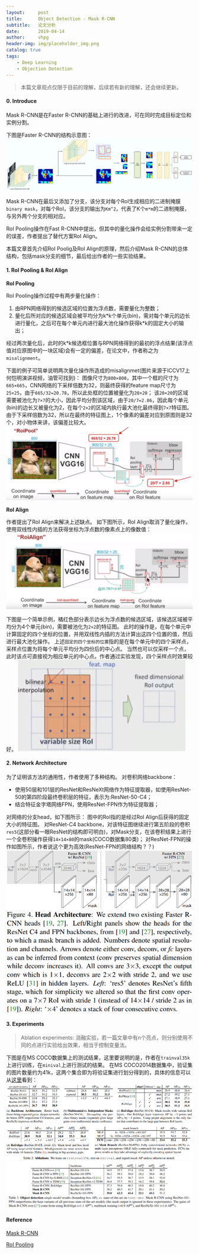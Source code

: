 ```yaml
---
layout:     post
title:      Object Detection - Mask R-CNN
subtitle:   论文分析
date:       2019-04-14
author:     vhpg
header-img: img/placeholder_img.png
catalog: true
tags:
    - Deep Learning
    - Objection Detection
---
```

> 本篇文章观点仅限于目前的理解，后续若有新的理解，还会继续更新。

#### 0. Introduce
Mask R-CNN是在Faster R-CNN的基础上进行的改进，可在同时完成目标定位和实例分割。

下图是Faster R-CNN的结构示意图：
![1_0cxB2pAxQ0A7AhTl-YT2JQ](/assets/1_0cxB2pAxQ0A7AhTl-YT2JQ.jpeg)

Mask R-CNN在最后又添加了分支，该分支对每个RoI生成相应的二进制掩膜`binary mask`，对每个RoI，该分支的输出为`Km^2`，代表了K个`m*m`的二进制掩膜，与另外两个分支的相对应。

RoI Pooling操作在Fast R-CNN中提出，但其中的量化操作会给实例分割带来一定的误差，作者提出了替代方案RoI Align。

本篇文章首先介绍RoI Poolig及RoI Align的原理，然后介绍Mask R-CNN的总体结构，包括mask分支的细节，最后给出作者的一些实验结果。

#### 1. RoI Pooling & RoI Align

**RoI Pooling**

RoI Pooling操作过程中有两步量化操作：
1. 由RPN网络得到的候选区域的位置为浮点数，需要量化为整数；
2. 量化后所对应的候选区域会被平均分为k*k个单元(bin)，需对每个单元的边长进行量化，之后可在每个单元内进行最大池化操作获得k\*k的固定大小的输出；

经过两次量化后，此时的k*k候选框位置与RPN网络得到的最初的浮点结果(该浮点值对应原图中的一块区域)会有一定的偏差，在论文中，作者称之为`misalignment`。

下面的例子可简单说明两次量化操作所造成的misalignmet(图片来源于ICCV17上何恺明演讲视频，油管可找到)：
图像尺寸为`800×800`，其中一个框的尺寸为`665×665`，CNN网络的下采样倍数为32，则最终获得的feature map尺寸为`25×25`，由于`665/32=20.78`，所以此处框的位置被量化为`20×20`；
该`20×20`的区域需要被池化为`7×7`的大小，因此平均分割该区域，由于`20/7=2.86`，因此每个单元(bin)的边长又被量化为2，在每个`2×2`的区域内执行最大池化最终得到`7×7`特征图。
由于下采样倍数为32，所以在最终的特征图上，1个像素的偏差对应到原图则是32个，对小物体来讲，该偏差比较大。
![Screenshot from 2019-05-22 16-20-59](/assets/Screenshot%20from%202019-05-22%2016-20-59.png)

**RoI Align**

作者提出了RoI Align来解决上述缺点。
如下图所示，RoI Align取消了量化操作，使用双线性内插的方法获得坐标为浮点数的像素点上的像数值：
![Screenshot from 2019-05-22 16-36-25](/assets/Screenshot%20from%202019-05-22%2016-36-25.png)

下图是一个简单示例，橘红色部分表示边长为浮点数的候选区域，该候选区域被平均分为4个单元(bin)，需要被池化为`2×2`的特征图。
此时的操作是，在每个单元中计算固定的四个坐标的位置，并用双线性内插的方法计算出这四个位置的值，然后进行最大池化操作。
上述`固定的四个坐标的位置`指的是在每个单元中的四个采样点，采样点位置为将每个单元平均分为四份后的中心点。
当然也可以仅采样一个点，此时该点可直接视为相应单元的中心点。作者通过实验发现，四个采样点时效果较好。
![Screenshot from 2019-05-22 16-36-59](/assets/Screenshot%20from%202019-05-22%2016-36-59.png)

#### 2. Network Architecture

为了证明该方法的通用性，作者使用了多种结构。
对卷积网络backbone：
* 使用50层和101层的ResNet和ResNeXt网络作为特征提取器，如使用ResNet-50的第四阶段最终卷积层的特征，表示为:ResNet-50-C4；
* 结合特征金字塔网络FPN，使用ResNet-FPN作为特征提取器；

对网络的分支head，如下图所示：
图中的RoI指的是经过RoI Align后获得的固定大小的特征图。
对ResNet-C4 backbone，对该特征图继续进行第五阶段的卷积`res5`(这部分看一眼ResNet的结构即可明白)，对Mask分支，在该卷积结果上进行一个全卷积操作获得`14×14×80`的mask(COCO数据集80类)；
对ResNet-FPN的操作如图所示，作者说这个更为高效(ResNet-FPN的网络结构？？)
![Screenshot from 2019-05-22 17-10-26](/assets/Screenshot%20from%202019-05-22%2017-10-26.png)

#### 3. Experiments
> Ablation experiments: 消融实验，若一篇文章中有n个亮点，则分别使用不同的点进行实验给出效果，相当于控制变量法。

下图是在MS COCO数据集上的测试结果，这里要说明的是，作者在`trainval35k`上进行训练，在`minival`上进行测试的结果。
在MS COCO2014数据集中，验证集的图片数量约为41k，这两个集合即为将验证集进行划分得到的，具体的信息可以从[这里](https://github.com/rbgirshick/py-faster-rcnn/blob/master/data/README.md)看到：
![Screenshot from 2019-05-22 19-09-32](/assets/Screenshot%20from%202019-05-22%2019-09-32.png)
![Screenshot from 2019-05-22 19-11-25](/assets/Screenshot%20from%202019-05-22%2019-11-25.png)

#### Reference
[Mask R-CNN](https://arxiv.org/pdf/1703.06870.pdf)

[RoI Pooling](http://blog.leanote.com/post/afanti.deng@gmail.com/b5f4f526490b)
